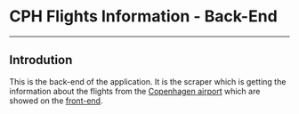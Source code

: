 # CPH Flights Information - Back-End
---
## Introdution
This is the back-end of the application. It is the scraper which is getting the information about the flights from the [Copenhagen airport](www.cph.dk) which are showed on the [front-end]().

